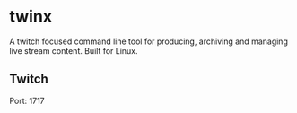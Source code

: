 # twinx
A twitch focused command line tool for producing, archiving and managing live stream content. Built for Linux.

## Twitch

Port: 1717